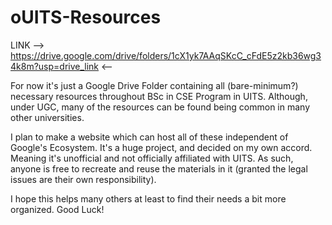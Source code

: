 # oUITS-Resources

LINK --> https://drive.google.com/drive/folders/1cX1yk7AAqSKcC_cFdE5z2kb36wg34k8m?usp=drive_link <--

For now it's just a Google Drive Folder containing all (bare-minimum?) necessary resources throughout BSc in CSE Program in UITS.
Although, under UGC, many of the resources can be found being common in many other universities.

I plan to make a website which can host all of these independent of Google's Ecosystem. It's a huge project, and decided on my own accord. Meaning it's unofficial and not officially affiliated with UITS. As such, anyone is free to recreate and reuse the materials in it (granted the legal issues are their own responsibility).

I hope this helps many others at least to find their needs a bit more organized. Good Luck!
